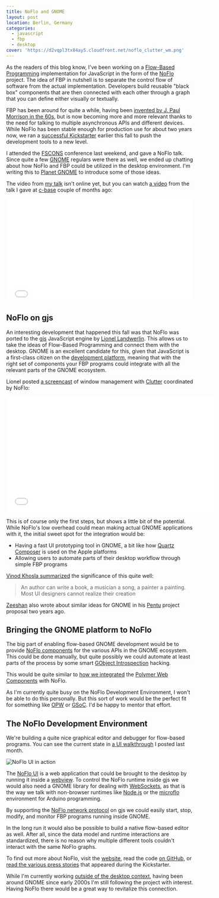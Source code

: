 ```yaml
---
title: NoFlo and GNOME
layout: post
location: Berlin, Germany
categories:
  - javascript
  - fbp
  - desktop
cover: 'https://d2vqpl3tx84ay5.cloudfront.net/noflo_clutter_wm.png'
---
```

As the readers of this blog know, I've been working on a [Flow-Based Programming](https://en.wikipedia.org/wiki/Flow-based_programming) implementation for JavaScript in the form of the [NoFlo](https://noflojs.org/) project. The idea of FBP in nutshell is to separate the control flow of software from the actual implementation. Developers build reusable "black box" components that are then connected with each other through a graph that you can define either visually or textually.

FBP has been around for quite a while, having been [invented by J. Paul Morrison in the 60s](http://bergie.iki.fi/blog/paul-morrison-interview/), but is now becoming more and more relevant thanks to the need for talking to multiple asynchronous APIs and different devices. While NoFlo has been stable enough for production use for about two years now, we ran a [successful Kickstarter](http://www.kickstarter.com/projects/noflo/noflo-development-environment) earlier this fall to push the development tools to a new level.

I attended the [FSCONS](https://fscons.org/2013/) conference last weekend, and gave a NoFlo talk. Since quite a few [GNOME](http://www.gnome.org/) regulars were there as well, we ended up chatting about how NoFlo and FBP could be utilized in the desktop environment. I'm writing this to [Planet GNOME](https://planet.gnome.org/) to introduce some of those ideas.

The video from [my talk](http://bergie.iki.fi/talks/2013/noflo-fscons/#0) isn't online yet, but you can watch [a video](http://vimeo.com/72065207) from the talk I gave at [c-base](http://c-base.org/) couple of months ago:

<iframe src="//player.vimeo.com/video/72065207?color=ffffff" width="500" height="281" frameborder="0" webkitallowfullscreen mozallowfullscreen allowfullscreen></iframe>

## NoFlo on gjs

An interesting development that happened this fall was that NoFlo was ported to the [gjs](https://wiki.gnome.org/Gjs) JavaScript engine by [Lionel Landwerlin](https://github.com/djdeath). This allows us to take the ideas of Flow-Based Programming and connect them with the desktop. GNOME is an excellent candidate for this, given that JavaScript is a first-class citizen on the [development platform](https://developer.gnome.org/), meaning that with the right set of components your FBP programs could integrate with all the relevant parts of the GNOME ecosystem.

Lionel posted [a screencast](http://youtu.be/p7NYgqG0CQ8) of window management with [Clutter](https://wiki.gnome.org/Clutter) coordinated by NoFlo:

<iframe width="560" height="315" src="//www.youtube.com/embed/p7NYgqG0CQ8" frameborder="0" allowfullscreen></iframe>

This is of course only the first steps, but shows a little bit of the potential. While NoFlo's low overhead could mean making actual GNOME applications with it, the initial sweet spot for the integration would be:

* Having a fast UI prototyping tool in GNOME, a bit like how [Quartz Composer](https://en.wikipedia.org/wiki/Quartz_Composer) is used on the Apple platforms
* Allowing users to automate parts of their desktop workflow through simple FBP programs

[Vinod Khosla summarized](https://twitter.com/vkhosla/statuses/365206789182078976) the significance of this quite well:

> An author can write a book, a musician a song, a painter  a painting. Most UI designers cannot realize their creation

[Zeeshan](http://www.linkedin.com/in/zeenix) also wrote about similar ideas for GNOME in his [Pentu](https://wiki.gnome.org/Pentu) project proposal two years ago.

## Bringing the GNOME platform to NoFlo

The big part of enabling flow-based GNOME development would be to provide [NoFlo components](https://noflojs.org/library/) for the various APIs in the GNOME ecosystem. This could be done manually, but quite possibly we could automate at least parts of the process by some smart [GObject Introspection](https://wiki.gnome.org/GObjectIntrospection) hacking.

This would be quite similar to [how we integrated](https://github.com/noflo/noflo-polymer) the [Polymer Web Components](http://www.polymer-project.org/) with NoFlo.

As I'm currently quite busy on the NoFlo Development Environment, I won't be able to do this personally. But this sort of work would be the perfect fit for something like [OPW](https://wiki.gnome.org/OutreachProgramForWomen) or [GSoC](https://developers.google.com/open-source/soc/). I'd be happy to mentor that effort.

## The NoFlo Development Environment

We're building a quite nice graphical editor and debugger for flow-based programs. You can see the current state in [a UI walkthrough](http://bergie.iki.fi/blog/noflo-update/) I posted last month.

![NoFlo UI in action](https://d2vqpl3tx84ay5.cloudfront.net/noflo-ui/clock-demo-preview-small.png)

The [NoFlo UI](https://github.com/noflo/noflo-ui) is a web application that could be brought to the desktop by running it inside a [webview](https://wiki.gnome.org/WebKitGtk). To control the NoFlo runtime inside gjs we would also need a GNOME library for dealing with [WebSockets](https://en.wikipedia.org/wiki/WebSocket), as that is the way we talk with non-browser runtimes like [Node.js](http://nodejs.org/) or the [microflo](https://github.com/jonnor/microflo) environment for Arduino programming.

By supporting the [NoFlo network protocol](https://github.com/noflo/noflo/issues/107) on gjs we could easily start, stop, modify, and monitor FBP programs running inside GNOME.

In the long run it would also be possible to build a native flow-based editor as well. After all, since the data model and runtime interactions are standardized, there is no reason why multiple different tools couldn't interact with the same NoFlo graphs.

To find out more about NoFlo, visit the [website](https://noflojs.org), read the code [on GitHub](http://github.com/noflo), or [read the various press stories](http://bergie.iki.fi/blog/noflo-coverage-august/) that appeared during the Kickstarter.

While I'm currently working [outside of the desktop context](http://bergie.iki.fi/blog/working-on-android/), having been around GNOME since early 2000s I'm still following the project with interest. Having NoFlo there would be a great way to revitalize this connection.
